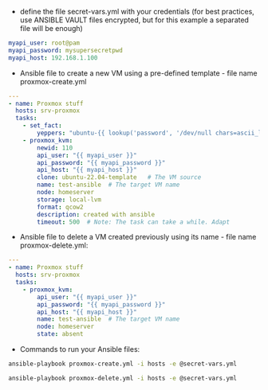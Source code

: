 - define the file secret-vars.yml with your credentials (for best practices, use ANSIBLE VAULT files encrypted, but for this example a separated file will be enough)

```yml
myapi_user: root@pam
myapi_password: mysupersecretpwd
myapi_host: 192.168.1.100
```

- Ansible file to create a new VM using a pre-defined template - file name proxmox-create.yml

```yml
---
- name: Proxmox stuff
  hosts: srv-proxmox
  tasks:
    - set_fact:
        yeppers: "ubuntu-{{ lookup('password', '/dev/null chars=ascii_lowercase,digits length=8') }}"
    - proxmox_kvm:
        newid: 110
        api_user: "{{ myapi_user }}"
        api_password: "{{ myapi_password }}"
        api_host: "{{ myapi_host }}"
        clone: ubuntu-22.04-template   # The VM source
        name: test-ansible  # The target VM name
        node: homeserver
        storage: local-lvm
        format: qcow2
        description: created with ansible
        timeout: 500  # Note: The task can take a while. Adapt
```

- Ansible file to delete a VM created previously using its name - file name proxmox-delete.yml:

```yml
---
- name: Proxmox stuff
  hosts: srv-proxmox
  tasks:
    - proxmox_kvm:
        api_user: "{{ myapi_user }}"
        api_password: "{{ myapi_password }}"
        api_host: "{{ myapi_host }}"
        name: test-ansible  # The target VM name
        node: homeserver
        state: absent
```

- Commands to run your Ansible files:

```bash
ansible-playbook proxmox-create.yml -i hosts -e @secret-vars.yml

ansible-playbook proxmox-delete.yml -i hosts -e @secret-vars.yml
```


